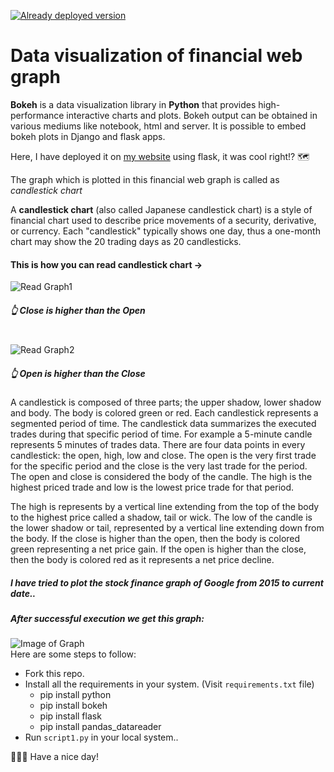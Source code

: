 [![Already deployed version](https://raw.githubusercontent.com/vasantvohra/TrashNet/master/hr.svg)](https://web-app-pt.herokuapp.com/) <br>

# Data visualization of financial web graph

**Bokeh** is a data visualization library in **Python** that provides high-performance interactive charts and plots. Bokeh output can be obtained in various mediums like notebook, html and server. It is possible to embed bokeh plots in Django and flask apps.

Here, I have deployed it on <a href="https://web-app-pt.herokuapp.com/" target="_blank">my website</a> using flask, it was cool right!? :world_map:

The graph which is plotted in this financial web graph is called as *candlestick chart*

A **candlestick chart** (also called Japanese candlestick chart) is a style of financial chart used to describe price movements of a security, derivative, or currency. Each "candlestick" typically shows one day, thus a one-month chart may show the 20 trading days as 20 candlesticks.

#### This is how you can read candlestick chart ->
![Read Graph1](https://www.investorsunderground.com/wp-content/uploads/2016/05/CandlestickComposition.gif) 
##### :point_up_2:	 Close is higher than the Open  
<br>![Read Graph2](https://www.investorsunderground.com/wp-content/uploads/2016/05/HowToReadCandlesticks.gif) 
##### :point_up_2:	 Open is higher than the Close

A candlestick is composed of three parts; the upper shadow, lower shadow and body. The body is colored green or red. Each candlestick represents a segmented period of time. The candlestick data summarizes the executed trades during that specific period of time. For example a 5-minute candle represents 5 minutes of trades data. There are four data points in every candlestick: the open, high, low and close. The open is the very first trade for the specific period and the close is the very last trade for the period. The open and close is considered the body of the candle. The high is the highest priced trade and low is the lowest price trade for that period.

The high is represents by a vertical line extending from the top of the body to the highest price called a shadow, tail or wick. The low of the candle is the lower shadow or tail, represented by a vertical line extending down from the body. If the close is higher than the open, then the body is colored green representing a net price gain. If the open is higher than the close, then the body is colored red as it represents a net price decline.

##### I have tried to plot the stock finance graph of Google from 2015 to current date..
##### After successful execution we get this graph: 
![Image of Graph](https://github.com/prathameshThakur/Financial-web-graph/blob/master/bokeh_plot%20.png)<br>
Here are some steps to follow: 
- Fork this repo.
- Install all the requirements in your system. (Visit ```requirements.txt``` file)
  - pip install python
  - pip install bokeh
  - pip install flask
  - pip install pandas_datareader
- Run ```script1.py``` in your local system..

:man_technologist::wink: Have a nice day!
